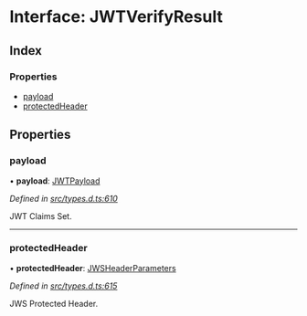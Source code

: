 # Interface: JWTVerifyResult

## Index

### Properties

* [payload](_types_d_.jwtverifyresult.md#payload)
* [protectedHeader](_types_d_.jwtverifyresult.md#protectedheader)

## Properties

### payload

•  **payload**: [JWTPayload](_types_d_.jwtpayload.md)

*Defined in [src/types.d.ts:610](https://github.com/panva/jose/blob/v3.7.1/src/types.d.ts#L610)*

JWT Claims Set.

___

### protectedHeader

•  **protectedHeader**: [JWSHeaderParameters](_types_d_.jwsheaderparameters.md)

*Defined in [src/types.d.ts:615](https://github.com/panva/jose/blob/v3.7.1/src/types.d.ts#L615)*

JWS Protected Header.
